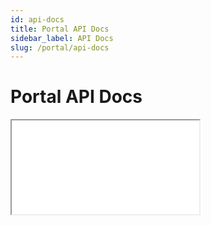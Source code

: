 ```yaml
---
id: api-docs
title: Portal API Docs
sidebar_label: API Docs
slug: /portal/api-docs
---
```


# Portal API Docs

<iframe style={{ width: "100%", height: "calc(100vh - 328px)"}} src="/metaverse/apps/codex/compodoc/portal"></iframe>
